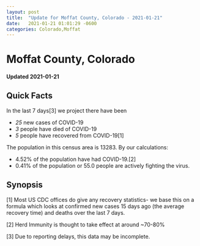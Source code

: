 ```yaml
---
layout: post
title:  "Update for Moffat County, Colorado - 2021-01-21"
date:   2021-01-21 01:01:29 -0600
categories: Colorado,Moffat
---
```


# Moffat County, Colorado
#### Updated 2021-01-21

## Quick Facts

In the last 7 days[3] we project there have been
- *25* new cases of COVID-19
- *3* people have died of COVID-19
- *5* people have recovered from COVID-19[1]

The population in this census area is 13283. By our calculations:
- 4.52% of the population have had COVID-19.[2]
- 0.41% of the population or 55.0 people are actively fighting the virus.

## Synopsis




[1] Most US CDC offices do give any recovery statistics- we base this on a formula which looks at confirmed new cases
15 days ago (the average recovery time) and deaths over the last 7 days.

[2] Herd Immunity is thought to take effect at around ~70-80%

[3] Due to reporting delays, this data may be incomplete.
 
    